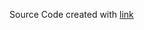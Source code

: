 Source Code created with <a href="https://www.udemy.com/course/docker-and-kubernetes-the-complete-guide/">link</a>